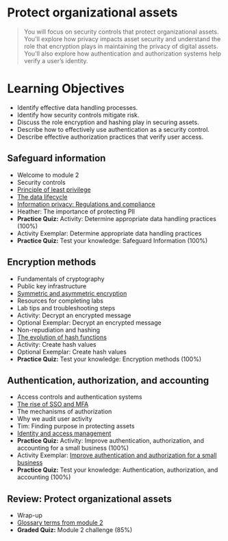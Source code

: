 # Protect organizational assets
> You will focus on security controls that protect organizational assets. You'll explore how privacy impacts asset security and understand the role that encryption plays in maintaining the privacy of digital assets. You'll also explore how authentication and authorization systems help verify a user’s identity.
# Learning Objectives
- Identify effective data handling processes.
- Identify how security controls mitigate risk.
- Discuss the role encryption and hashing play in securing assets.
- Describe how to effectively use authentication as a security control.
- Describe effective authorization practices that verify user access.
## Safeguard information
- Welcome to module 2
- Security controls
- [Principle of least privilege](https://github.com/KailaniBailey/Google-Cybersecurity-Professional-Certificate/tree/main/Course%205:%20Assets,%20Threats,%20and%20Vulnerabilities/Week%202:%20Protect%20organizational%20assets/Principle%20of%20least%20privilege)
- [The data lifecycle](https://github.com/KailaniBailey/Google-Cybersecurity-Professional-Certificate/tree/main/Course%205:%20Assets,%20Threats,%20and%20Vulnerabilities/Week%202:%20Protect%20organizational%20assets/The%20data%20lifecycle)
- [Information privacy: Regulations and compliance](https://github.com/KailaniBailey/Google-Cybersecurity-Professional-Certificate/tree/main/Course%205:%20Assets,%20Threats,%20and%20Vulnerabilities/Week%202:%20Protect%20organizational%20assets/Information%20privacy:%20Regulations%20and%20compliance)
- Heather: The importance of protecting PII
- **Practice Quiz:** Activity: Determine appropriate data handling practices (100%)
- Activity Exemplar: Determine appropriate data handling practices
- **Practice Quiz:** Test your knowledge: Safeguard Information (100%)

## Encryption methods
- Fundamentals of cryptography
- Public key infrastructure
- [Symmetric and asymmetric encryption](https://github.com/KailaniBailey/Google-Cybersecurity-Professional-Certificate/tree/main/Course%205:%20Assets,%20Threats,%20and%20Vulnerabilities/Week%202:%20Protect%20organizational%20assets/Symmetric%20and%20asymmetric%20encryption)
- Resources for completing labs
- Lab tips and troubleshooting steps
- Activity: Decrypt an encrypted message
- Optional Exemplar: Decrypt an encrypted message
- Non-repudiation and hashing
- [The evolution of hash functions](https://github.com/KailaniBailey/Google-Cybersecurity-Professional-Certificate/tree/main/Course%205:%20Assets,%20Threats,%20and%20Vulnerabilities/Week%202:%20Protect%20organizational%20assets/The%20evolution%20of%20hash%20functions)
- Activity: Create hash values
- Optional Exemplar: Create hash values
- **Practice Quiz:** Test your knowledge: Encryption methods (100%)

## Authentication, authorization, and accounting
- Access controls and authentication systems
- [The rise of SSO and MFA](https://github.com/KailaniBailey/Google-Cybersecurity-Professional-Certificate/tree/main/Course%205:%20Assets,%20Threats,%20and%20Vulnerabilities/Week%202:%20Protect%20organizational%20assets/The%20rise%20of%20SSO%20and%20MFA)
- The mechanisms of authorization
- Why we audit user activity
- Tim: Finding purpose in protecting assets
- [Identity and access management](https://github.com/KailaniBailey/Google-Cybersecurity-Professional-Certificate/tree/main/Course%205:%20Assets,%20Threats,%20and%20Vulnerabilities/Week%202:%20Protect%20organizational%20assets/Identity%20and%20access%20management)
- **Practice Quiz:** Activity: Improve authentication, authorization, and accounting for a small business (100%)
- Activity Exemplar: [Improve authentication and authorization for a small business](https://github.com/KailaniBailey/Google-Cybersecurity-Professional-Certificate/blob/main/Course%205%3A%20Assets%2C%20Threats%2C%20and%20Vulnerabilities/Week%202%3A%20Protect%20organizational%20assets/Access%20control%20worksheet%20exemplar.pdf)
- **Practice Quiz:** Test your knowledge: Authentication, authorization, and accounting (100%)

## Review: Protect organizational assets
- Wrap-up
- [Glossary terms from module 2](https://github.com/KailaniBailey/Google-Cybersecurity-Professional-Certificate/tree/main/Course%205%3A%20Assets%2C%20Threats%2C%20and%20Vulnerabilities/Week%202%3A%20Protect%20organizational%20assets/Glossary%20terms%20from%20module%202)
- **Graded Quiz:** Module 2 challenge (85%)
